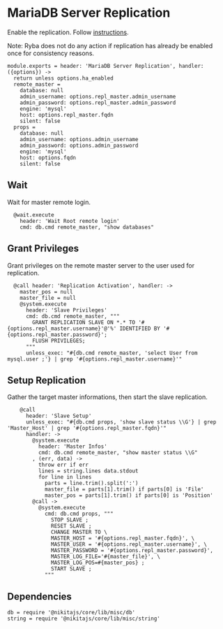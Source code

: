 
# MariaDB Server Replication

Enable the replication.
Follow [instructions](https://www.digitalocean.com/community/tutorials/how-to-set-up-master-slave-replication-in-mysql).

Note: Ryba does not do any action if replication has already be enabled once for
consistency reasons.

    module.exports = header: 'MariaDB Server Replication', handler: ({options}) ->
      return unless options.ha_enabled
      remote_master =
        database: null
        admin_username: options.repl_master.admin_username
        admin_password: options.repl_master.admin_password
        engine: 'mysql'
        host: options.repl_master.fqdn
        silent: false
      props =
        database: null
        admin_username: options.admin_username
        admin_password: options.admin_password
        engine: 'mysql'
        host: options.fqdn
        silent: false

## Wait

Wait for master remote login.
      
      @wait.execute
        header: 'Wait Root remote login'
        cmd: db.cmd remote_master, "show databases"

## Grant Privileges

Grant privileges on the remote master server to the user used for replication.

      @call header: 'Replication Activation', handler: ->
        master_pos = null
        master_file = null
        @system.execute
          header: 'Slave Privileges'
          cmd: db.cmd remote_master, """
            GRANT REPLICATION SLAVE ON *.* TO '#{options.repl_master.username}'@'%' IDENTIFIED BY '#{options.repl_master.password}';
            FLUSH PRIVILEGES;
          """
          unless_exec: "#{db.cmd remote_master, 'select User from mysql.user ;'} | grep '#{options.repl_master.username}'"

## Setup Replication

Gather the target master informations, then start the slave replication.

        @call
          header: 'Slave Setup'
          unless_exec: "#{db.cmd props, 'show slave status \\G'} | grep 'Master_Host' | grep '#{options.repl_master.fqdn}'"
          handler: ->
            @system.execute
              header: 'Master Infos'
              cmd: db.cmd remote_master, "show master status \\G"
            , (err, data) ->
              throw err if err
              lines = string.lines data.stdout
              for line in lines
                parts = line.trim().split(':')
                master_file = parts[1].trim() if parts[0] is 'File'
                master_pos = parts[1].trim() if parts[0] is 'Position'
            @call ->
              @system.execute
                cmd: db.cmd props, """
                  STOP SLAVE ;
                  RESET SLAVE ;
                  CHANGE MASTER TO \
                  MASTER_HOST = '#{options.repl_master.fqdn}', \
                  MASTER_USER = '#{options.repl_master.username}', \
                  MASTER_PASSWORD = '#{options.repl_master.password}',
                  MASTER_LOG_FILE='#{master_file}', \
                  MASTER_LOG_POS=#{master_pos} ;
                  START SLAVE ;
                """
      
## Dependencies

    db = require '@nikitajs/core/lib/misc/db'
    string = require '@nikitajs/core/lib/misc/string'
